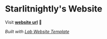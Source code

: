 
# Starlitnightly's Website

Visit **[website url](#)** 🚀

_Built with [Lab Website Template](https://greene-lab.gitbook.io/lab-website-template-docs)_

